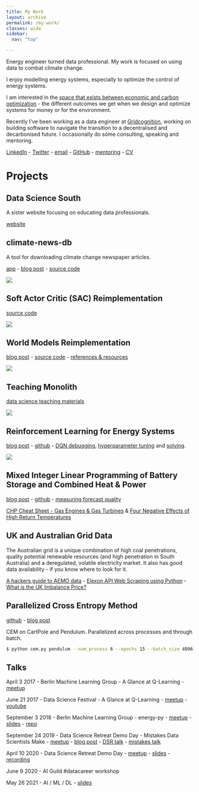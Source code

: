 ```yaml
---
title: My Work
layout: archive
permalink: /my-work/
classes: wide
sidebar:
  nav: "top"

---
```


Energy engineer turned data professional.  My work is focused on using data to combat climate change. 

I enjoy modelling energy systems, especially to optimize the control of energy systems. 

I am interested in the [space that exists between economic and carbon optimization](https://adgefficiency.com/space-between-money-and-the-planet/) - the different outcomes we get when we design and optimize systems for money or for the environment.

Recently I've been working as a data engineer at [Gridcognition](https://gridcognition.com/), working on building software to navigate the transition to a decentralised and decarbonised future.  I occasionally do some consulting, speaking and mentoring.

[LinkedIn](https://www.linkedin.com/in/adgefficiency/) - [Twitter](https://twitter.com/ADGEfficiency) - [email](adam.green@adgefficiency.com) - [GitHub](https://github.com/ADGEfficiency) - [mentoring](https://mentorcruise.com/mentor/AdamGreen/) - [CV](https://adgefficiency.com/cv.pdf)

# Projects

## Data Science South

A sister website focusing on educating data professionals.

[website](https://www.datasciencesouth.com/)

## climate-news-db

A tool for downloading climate change newspaper articles.

[app](https://www.climate-news-db.com/) - [blog post](https://www.datasciencesouth.com/blog/climate-news-db) - [source code](https://github.com/ADGEfficiency/climate-news-db)

![]({{"/assets/my-work/db.png"}})

## Soft Actor Critic (SAC) Reimplementation

[source code](https://github.com/ADGEfficiency/sac)

![]({{"/assets/my-work/sac.png"}})

## World Models Reimplementation

[blog post](https://adgefficiency.com/world-models/) - [source code](https://github.com/ADGEfficiency/world-models) - [references & resources](https://github.com/ADGEfficiency/rl-resources/tree/master/world-models)

![]({{"/assets/my-work/world.png"}})

## Teaching Monolith

[data science teaching materials](https://github.com/ADGEfficiency/teaching-monolith)

![]({{"/assets/my-work/monolith.png"}})

## Reinforcement Learning for Energy Systems

[blog post](https://www.adgefficiency.com/energy_py-reinforcement-learning-for-energy-systems/) - [github](https://github.com/ADGEfficiency/energy-py) - [DQN debugging](https://www.adgefficiency.com/dqn-debugging/), [hyperparameter tuning](https://www.adgefficiency.com/dqn-tuning/) and [solving](https://www.adgefficiency.com/dqn-solving/).

![]({{"/assets/dqn_solving/fig1.png"}})

## Mixed Integer Linear Programming of Battery Storage and Combined Heat & Power

[blog post](https://adgefficiency.com/intro-energy-py-linear/) - [github](https://github.com/ADGEfficiency/energy-py-linear) - [measuring forecast quality](https://adgefficiency.com/energy-py-linear-forecast-quality/)

[CHP Cheat Sheet - Gas Engines & Gas Turbines](https://www.adgefficiency.com/cheat-sheet-gas-engine-gas-turbine-chp-energy-basics/) & [Four Negative Effects of High Return Temperatures](https://www.adgefficiency.com/energy-basics-four-negative-effects-of-high-return-temperatures/)

## UK and Australian Grid Data

The Australian grid is a unique combination of high coal penetrations, quality potential renewable resources (and high penetration in South Australia) and a deregulated, volatile electricity market.  It also has good data availability - if you know where to look for it.

[A hackers guide to AEMO data](https://www.adgefficiency.com/hackers-aemo/) - [Elexon API Web Scraping using Python](https://www.adgefficiency.com/elexon-api-web-scraping-using-python/) - [What is the UK Imbalance Price?](http://www.adgefficiency.com/what-is-the-uk-imbalance-price/)

## Parallelized Cross Entropy Method

[github](https://github.com/ADGEfficiency/cem) - [blog post](https://adgefficiency.com/cem/)

CEM on CartPole and Pendulum.  Parallelized across processes and through batch.

```bash
$ python cem.py pendulum --num_process 6 --epochs 15 --batch_size 4096
```

## Talks

April 3 2017 - Berlin Machine Learning Group - A Glance at Q-Learning - [meetup](https://www.meetup.com/berlin-machine-learning/events/234989414/)

June 21 2017 - Data Science Festival - A Glance at Q-Learning - [meetup](https://www.datasciencefestival.com/adam-green-glance-q-learning/) - [youtube](https://www.youtube.com/watch?v=25NPjJ6hBmI)

September 3 2018 - Berlin Machine Learning Group - energy-py - [meetup](https://www.meetup.com/berlin-machine-learning/events/246637693/) - [slides](https://gitpitch.com/ADGEfficiency/energy-py-talk) - [repo](https://github.com/ADGEfficiency/energy-py-talk)

September 24 2019 - Data Science Retreat Demo Day - Mistakes Data Scientists Make - [meetup](https://www.meetup.com/Data-Science-Retreat/events/264686728/) - [blog post](http://www.adgefficiency.com/mistakes-talk/) - [DSR talk](https://www.canva.com/design/DADlQld9yF0/share/preview?token=DoG2rySn8x8KGT5xMyoe6A&role=EDITOR&utm_content=DADlQld9yF0&utm_campaign=designshare&utm_medium=link&utm_source=sharebutton) - [mistakes talk](https://www.canva.com/design/DADl9pRJd0c/share/preview?token=ptRfgqrLSz5BSZHgLXYTgA&role=EDITOR&utm_content=DADl9pRJd0c&utm_campaign=designshare&utm_medium=link&utm_source=sharebutton)

April 10 2020 - Data Science Retreat Demo Day - [meetup](https://www.meetup.com/Data-Science-Retreat/events/269691369/) - [slides](https://www.canva.com/design/DAD1Z-Tx6n0/qZ1W579ElkdOifKzMOn1Og/view?utm_content=DAD1Z-Tx6n0&utm_campaign=designshare&utm_medium=link&utm_source=publishsharelink) - [recording](https://drive.google.com/open?id=1XyfRXAdNhh0zz6MWmPWRbeXgizSuLfbA)

June 9 2020 - AI Guild #datacareer workshop

May 26 2021 - AI / ML / DL - [slides](https://docs.google.com/presentation/d/1T0Kbf63yf_nAiNJar8pS8xgFL1yJTu3MbRk9cj-D1oQ/edit?usp=sharing)
